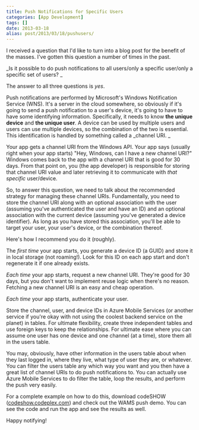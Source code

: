 ```yaml
---
title: Push Notifications for Specific Users
categories: [App Development]
tags: []
date: 2013-03-18
alias: post/2013/03/18/pushusers/
---
```


I received a question that I&#39;d like to turn into a blog post for the benefit of the masses. I&#39;ve gotten this question a number of times in the past.

_Is it possible to do push notifications to all users/only a specific user/only a specific set of users? _

The answer to all three questions is _yes_.

Push notifications are performed by Microsoft&#39;s Windows Notification Service (WNS). It&#39;s a server in the cloud somewhere, so obviously if it&#39;s going to send a push notification to a user&#39;s device, it&#39;s going to have to have some identifying information. Specifically, it needs to know **the unique device** and **the unique user**. A device can be used by multiple users and users can use multiple devices, so the combination of the two is essential. This identification is handled by something called a _channel URI. _

Your app gets a channel URI from the Windows API. Your app says (usually right when your app starts) "Hey, Windows, can I have a new channel URI?" Windows comes back to the app with a channel URI that is good for 30 days. From that point on, you (the app developer) is responsible for storing that channel URI value and later retrieving it to communicate with _that specific_ user/device.

So, to answer this question, we need to talk about the recommended strategy for managing these channel URIs. Fundamentally, you need to store the channel URI along with an optional association with the user (assuming you&#39;ve authenticated the user and have an ID) and an optional association with the current device (assuming you&#39;ve generated a device identifier). As long as you have stored this association, you&#39;ll be able to target your user, your user&#39;s device, or the combination thereof.

Here&#39;s how I recommend you do it (roughly).

The _first time_ your app starts, you generate a device ID (a GUID) and store it in local storage (not roaming!). Look for this ID on each app start and don&#39;t regenerate it if one already exists.

_Each time_ your app starts, request a new channel URI. They&#39;re good for 30 days, but you don&#39;t want to implement reuse logic when there&#39;s no reason. Fetching a new channel URI is an easy and cheap operation.

_Each time_ your app starts, authenticate your user.

Store the channel, user, and device IDs in Azure Mobile Services (or another service if you&#39;re okay with not using the coolest backend service on the planet) in tables. For ultimate flexibility, create three independent tables and use foreign keys to keep the relationships. For ultimate ease where you can assume one user has one device and one channel (at a time), store them all in the users table.

You may, obviously, have other information in the users table about when they last logged in, where they live, what type of user they are, or whatever. You can filter the users table any which way you want and you then have a great list of channel URIs to do push notifications to. You can actually use Azure Mobile Services to do filter the table, loop the results, and perform the push very easily.

For a complete example on how to do this, download codeSHOW ([codeshow.codeplex.com](http://codeshow.codeplex.com)) and check out the WAMS push demo. You can see the code and run the app and see the results as well.

Happy notifying!